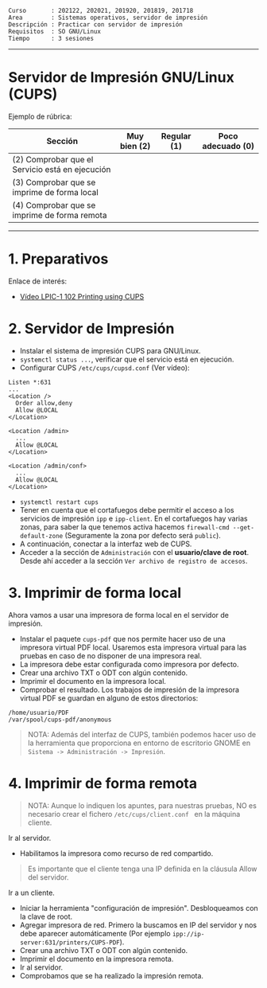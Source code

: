 
```
Curso       : 202122, 202021, 201920, 201819, 201718
Area        : Sistemas operativos, servidor de impresión
Descripción : Practicar con servidor de impresión
Requisitos  : SO GNU/Linux
Tiempo      : 3 sesiones
```

---
# Servidor de Impresión GNU/Linux (CUPS)

Ejemplo de rúbrica:

| Sección               | Muy bien (2) | Regular (1) | Poco adecuado (0) |
| --------------------- | ------------ | ----------- | ----------------- |
| (2) Comprobar que el Servicio está en ejecución | | | |
| (3) Comprobar que se imprime de forma local  | | | |
| (4) Comprobar que se imprime de forma remota | | | |

---

# 1. Preparativos

Enlace de interés:
* [Vídeo LPIC-1 102 Printing using CUPS](https://youtu.be/6M4oGNn9cVc)

# 2. Servidor de Impresión

* Instalar el sistema de impresión CUPS para GNU/Linux.
* `systemctl status ...`, verificar que el servicio está en ejecución.
* Configurar CUPS `/etc/cups/cupsd.conf` (Ver vídeo):

```
Listen *:631
...
<Location />
  Order allow,deny
  Allow @LOCAL
</Location>

<Location /admin>
  ...
  Allow @LOCAL
</Location>

<Location /admin/conf>
  ...
  Allow @LOCAL
</Location>
```

* `systemctl restart cups`
* Tener en cuenta que el cortafuegos debe permitir el acceso a los servicios de impresión `ipp` e `ipp-client`. En el cortafuegos hay varias zonas, para saber la que tenemos activa hacemos `firewall-cmd --get-default-zone` (Seguramente la zona por defecto será `public`).
* A continuación, conectar a la interfaz web de CUPS.
* Acceder a la sección de `Administración` con el **usuario/clave de root**. Desde ahí acceder a la sección `Ver archivo de registro de accesos`.

# 3. Imprimir de forma local

Ahora vamos a usar una impresora de forma local en el servidor de impresión.

* Instalar el paquete `cups-pdf` que nos permite hacer uso de una impresora virtual PDF local. Usaremos esta impresora virtual para las pruebas en caso de no disponer de una impresora real.
* La impresora debe estar configurada como impresora por defecto.
* Crear una archivo TXT o ODT con algún contenido.
* Imprimir el documento en la impresora local.
* Comprobar el resultado. Los trabajos de impresión de la impresora virtual PDF se guardan en alguno de estos directorios:

```
/home/usuario/PDF
/var/spool/cups-pdf/anonymous
```

> NOTA: Además del interfaz de CUPS, también podemos hacer uso de la herramienta
que proporciona en entorno de escritorio GNOME en `Sistema -> Administración -> Impresión`.

# 4. Imprimir de forma remota

> NOTA: Aunque lo indiquen los apuntes, para nuestras pruebas,
NO es necesario crear el fichero `/etc/cups/client.conf `
en la máquina cliente.

Ir al servidor.
* Habilitamos la impresora como recurso de red compartido.

> Es importante que el cliente tenga una IP definida en la cláusula Allow del servidor.

Ir a un cliente.
* Iniciar la herramienta "configuración de impresión". Desbloqueamos con la clave de root.
* Agregar impresora de red. Primero la buscamos en IP del servidor y nos debe aparecer automáticamente
(Por ejemplo `ipp://ip-server:631/printers/CUPS-PDF`).
* Crear una archivo TXT o ODT con algún contenido.
* Imprimir el documento en la impresora remota.
* Ir al servidor.
* Comprobamos que se ha realizado la impresión remota.
